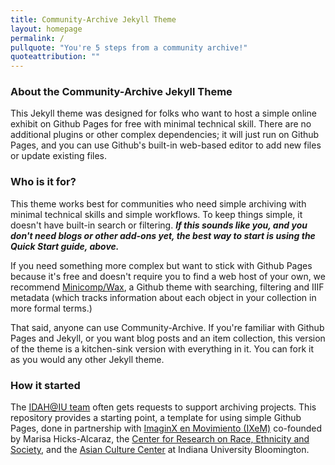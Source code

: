 ```yaml
---
title: Community-Archive Jekyll Theme
layout: homepage
permalink: /
pullquote: "You're 5 steps from a community archive!"
quoteattribution: ""
---
```


### About the Community-Archive Jekyll Theme

This Jekyll theme was designed for folks who want to host a simple online exhibit on Github Pages for free with minimal technical skill. There are no additional plugins or other complex dependencies; it will just run on Github Pages, and you can use Github's built-in web-based editor to add new files or update existing files.

### Who is it for?

This theme works best for communities who need simple archiving with minimal technical skills and simple workflows. To keep things simple, it doesn't have built-in search or filtering. ***If this sounds like you, and you don't need blogs or other add-ons yet, the best way to start is using the Quick Start guide, above.***

If you need something more complex but want to stick with Github Pages because it's free and doesn't require you to find a web host of your own, we recommend [Minicomp/Wax](https://minicomp.github.io/wax/), a Github theme with searching, filtering and IIIF metadata (which tracks information about each object in your collection in more formal terms.)

That said, anyone can use Community-Archive. If you're familiar with Github Pages and Jekyll, or you want blog posts and an item collection, this version of the theme is a kitchen-sink version with everything in it. You can fork it as you would any other Jekyll theme.

### How it started

The [IDAH@IU team](https://idah.indiana.edu) often gets requests to support archiving projects. This repository provides a starting point, a template for using simple Github Pages, done in partnership with [ImaginX en Movimiento (IXeM)](https://www.instagram.com/ixemcollective/?hl=en) co-founded by Marisa Hicks-Alcaraz, the [Center for Research on Race, Ethnicity and Society](https://crres.indiana.edu), and the [Asian Culture Center](https://asianresource.indiana.edu) at Indiana University Bloomington.
